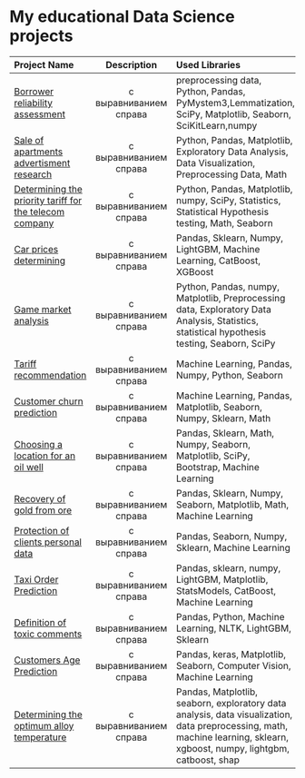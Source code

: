 # My educational Data Science projects 

| Project Name | Description | Used Libraries |
| :------------------------------------------------------- | :---------------------: |:---------------------------|
| [Borrower reliability assessment](https://github.com/vamp666/practicum_data_science/blob/dd7e0e836f3cd2152188cb2decba8ec395417985/01%20Borrower%20reliability%20assessment/Borrower%20reliability%20assessment.ipynb) | с выравниванием справа | preprocessing data, Python, Pandas, PyMystem3,Lemmatization, SciPy, Matplotlib, Seaborn, SciKitLearn,numpy |
| [Sale of apartments advertisment research](https://github.com/vamp666/practicum_data_science/blob/dd7e0e836f3cd2152188cb2decba8ec395417985/02%20Sale%20of%20apartments%20advertisment%20research/Sale%20of%20apartments%20advertisment%20research.ipynb) | с выравниванием справа | Python, Pandas, Matplotlib, Exploratory Data Analysis, Data Visualization, Preprocessing Data, Math |
| [Determining the priority tariff for the telecom company](https://github.com/vamp666/practicum_data_science/blob/dd7e0e836f3cd2152188cb2decba8ec395417985/03%20Determining%20the%20priority%20tariff%20for%20the%20telecom%20company/Determining%20the%20priority%20tariff%20for%20the%20telecom%20company.ipynb) | с выравниванием справа | Python, Pandas, Matplotlib, numpy, SciPy, Statistics, Statistical Hypothesis testing, Math, Seaborn |
| [Car prices determining](https://github.com/vamp666/practicum_data_science/blob/52fcfdb0ec62db4520de1362a11bfa5bd3feb2a1/04%20Car%20prices%20determining/Car%20prices%20determining.ipynb) | с выравниванием справа | Pandas, Sklearn, Numpy, LightGBM, Machine Learning, CatBoost, XGBoost |
| [Game market analysis](https://github.com/vamp666/practicum_data_science/blob/52fcfdb0ec62db4520de1362a11bfa5bd3feb2a1/05%20Game%20market%20analysis/Game%20market%20analysis.ipynb) | с выравниванием справа | Python, Pandas, numpy, Matplotlib, Preprocessing data, Exploratory Data Analysis, Statistics, statistical hypothesis testing, Seaborn, SciPy |
| [Tariff recommendation](https://github.com/vamp666/practicum_data_science/blob/52fcfdb0ec62db4520de1362a11bfa5bd3feb2a1/06%20Tariff%20recommendation/Tariff%20recommendation.ipynb) | с выравниванием справа | Machine Learning, Pandas, Numpy, Python, Seaborn |
| [Customer churn prediction](https://github.com/vamp666/practicum_data_science/blob/52fcfdb0ec62db4520de1362a11bfa5bd3feb2a1/07%20Customer%20churn%20prediction/Customer%20churn%20prediction.ipynb) | с выравниванием справа | Machine Learning, Pandas, Matplotlib, Seaborn, Numpy, Sklearn, Math |
| [Choosing a location for an oil well](https://github.com/vamp666/practicum_data_science/blob/52fcfdb0ec62db4520de1362a11bfa5bd3feb2a1/08%20Choosing%20a%20location%20for%20an%20oil%20well/Choosing%20a%20location%20for%20an%20oil%20well.ipynb) | с выравниванием справа | Pandas, Sklearn, Math, Numpy, Seaborn, Matplotlib, SciPy, Bootstrap, Machine Learning |
| [Recovery of gold from ore](https://github.com/vamp666/practicum_data_science/blob/52fcfdb0ec62db4520de1362a11bfa5bd3feb2a1/09%20Recovery%20of%20gold%20from%20ore/Recovery%20of%20gold%20from%20ore.ipynb) | с выравниванием справа | Pandas, Sklearn, Numpy, Seaborn, Matplotlib, Math, Machine Learning |
| [Protection of clients personal data](https://github.com/vamp666/practicum_data_science/blob/52fcfdb0ec62db4520de1362a11bfa5bd3feb2a1/10%20Protection%20of%20personal%20data%20of%20clients/Protection%20of%20personal%20data%20of%20clients.ipynb) | с выравниванием справа | Pandas, Seaborn, Numpy, Sklearn, Machine Learning |
| [Taxi Order Prediction](https://github.com/vamp666/practicum_data_science/blob/52fcfdb0ec62db4520de1362a11bfa5bd3feb2a1/11%20Taxi%20Order%20Prediction/Taxi%20Order%20Prediction.ipynb) | с выравниванием справа | Pandas, sklearn, numpy, LightGBM, Matplotlib, StatsModels, CatBoost, Machine Learning |
| [Definition of toxic comments](https://github.com/vamp666/practicum_data_science/blob/52fcfdb0ec62db4520de1362a11bfa5bd3feb2a1/12%20Definition%20of%20toxic%20comments/Definition%20of%20toxic%20comments.ipynb) | с выравниванием справа | Pandas, Python, Machine Learning, NLTK, LightGBM, Sklearn |
| [Customers Age Prediction](https://github.com/vamp666/practicum_data_science/blob/52fcfdb0ec62db4520de1362a11bfa5bd3feb2a1/13%20Customers%20Age%20Prediction/Customers%20Age%20Prediction.ipynb) | с выравниванием справа | Pandas, keras, Matplotlib, Seaborn, Computer Vision, Machine Learning |
| [Determining the optimum alloy temperature](https://github.com/vamp666/practicum_data_science/blob/52fcfdb0ec62db4520de1362a11bfa5bd3feb2a1/14%20Determining%20the%20optimum%20alloy%20temperature/Determining%20the%20optimum%20alloy%20temperature.ipynb) | с выравниванием справа | Pandas, Matplotlib, seaborn, exploratory data analysis, data visualization, data preprocessing, math, machine learning, sklearn, xgboost,  numpy, lightgbm, catboost, shap |
